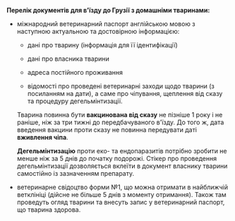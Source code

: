 **Перелік документів для в'їзду до Грузії з домашніми тваринами:**

- міжнародний ветеринарний паспорт англійською мовою з наступною актуальною та достовірною інформацією:

  - дані про тварину (інформація для її ідентифікації)

  - дані про власника тварини

  - адреса постійного проживання

  - відомості про проведені ветеринарні заходи щодо тварини (з посиланням на дати), а саме про чіпування, щеплення від сказу та  процедуру дегельмінтизації.

   <section>


   Тварина повинна бути **вакцинована від сказу** не пізніше 1 року і не раніше, ніж за три тижні до передбачуваного в'їзду. До того ж, дата введення вакцини проти сказу не повинна передувати даті **вживлення чіпа**.

  **Дегельмінтизацію** проти еко- та ендопаразитів потрібно зробити не менше ніж за 5 днів до початку подорожі. Стікер про проведення дегельмінтизації дозволяється вклеїти в документ власнику тварини самостійно із зазначенням препарату.

   </section>


  </details>

- ветеринарне свідоцтво форми №1, що можна отримати в найближчій ветклініці (дійсне не більше 5 днів з моменту отримання). Також там проведуть огляд тварини та внесуть запис у ветеринарний паспорт, що тварина здорова.

